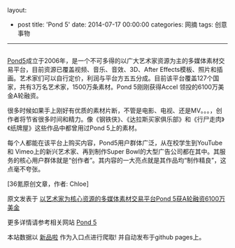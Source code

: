 layout: 
  - post 
title: 'Pond 5' 
date: 2014-07-17 00:00:00 
categories: 网摘 
tags: 创意事物 
---

<p><img src="http://a.36krcnd.com/photo/2014/af64baae2018b2dfe7e56e03e3bb4972.jpg" alt=""/></p>

<p><a target="_blank" data-no-turbolink="true" href="http://www.pond5.com/">Pond5</a>成立于2006年，是一个不可多得的以广大艺术家资源为主的多媒体素材交易平台，目前资源已覆盖视频、音乐、音效、3D、After Effects模板、照片和插画。艺术家们可以自行定价，利润与平台方五五分成。目前该平台覆盖127个国家，共有3万名艺术家，1500万条素材。Pond 5刚刚获得Accel 领投的6100万美金A轮融资。</p>

<p>很多时候如果手上刚好有优质的素材片断，不管是电影、电视、还是MV。。。，创作者将节省很多时间和精力。像《钢铁侠》、《达拉斯买家俱乐部》和《行尸走肉》《纸牌屋》这些作品中都曾用过Pond 5上的素材。</p>

<p>每个人都能在该平台上购买内容，Pond5用户群体广泛，从在校学生到YouTube 和 Vimeo上的新兴艺术家、再到制作Super Bowl的大型广告公司都在其中。其服务的核心用户群体就是“创作者”。其内容的一大亮点就是其作品均“制作精良”，这点毫不夸张。</p>
					<p>[<span>36氪</span>原创文章，作者: Chloe]</p>
					<p></p>  



原文发表于 [以艺术家为核心资源的多媒体素材交易平台Pond 5获A轮融资6100万美金](http://www.36kr.com/p/213822.html)  

更多详情请参考相关网站 [Pond 5](http://www.pond5.com/)  

本站数据以 [新品啦](http://xinpinla.com/) 作为入口点进行爬取! 并自动发布于github pages上。  
